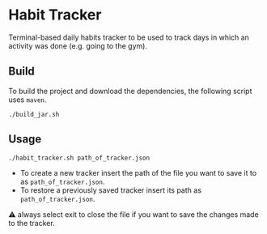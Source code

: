 # Habit Tracker

Terminal-based daily habits tracker to be used to track days in which an activity was done (e.g. going to the gym).

## Build

To build the project and download the dependencies, the following script uses `maven`.

```
./build_jar.sh
```

## Usage

```
./habit_tracker.sh path_of_tracker.json
```

- To create a new tracker insert the path of the file you want to save it to as `path_of_tracker.json`. <br>
- To restore a previously saved tracker insert its path as `path_of_tracker.json`. <br>

:warning: always select exit to close the file if you want to save the changes made to the tracker.
